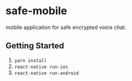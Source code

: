 # safe-mobile

mobile application for safe encrypted voice chat.

## Getting Started

1. `yarn install`
2. `react-native run-ios`
3. `react-native run-android`